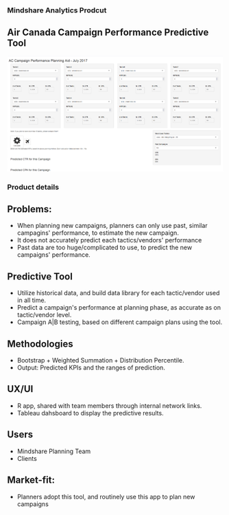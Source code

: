 ### Mindshare Analytics Prodcut
## Air Canada Campaign Performance Predictive Tool

<img src="r_app.PNG" class="img-responsive" alt=""> 

### Product details

## Problems:
- When planning new campaigns, planners can only use past, similar campagins' performance, to estimate the new campaign. 
- It does not accurately predict each tactics/vendors' performance
- Past data are too huge/complicated to use, to predict the new campaigns' performance.

## Predictive Tool
- Utilize historical data, and build data library for each tactic/vendor used in all time.
- Predict a campaign's performance at planning phase, as accurate as on tactic/vendor level.
- Campaign A|B testing, based on different campaign plans using the tool.

## Methodologies
- Bootstrap + Weighted Summation + Distribution Percentile. 
- Output: Predicted KPIs and the ranges of prediction. 

## UX/UI
- R app, shared with team members through internal network links.
- Tableau dahsboard to display the predictive results.

## Users
- Mindshare Planning Team
- Clients

## Market-fit:
- Planners adopt this tool, and routinely use this app to plan new campaigns

